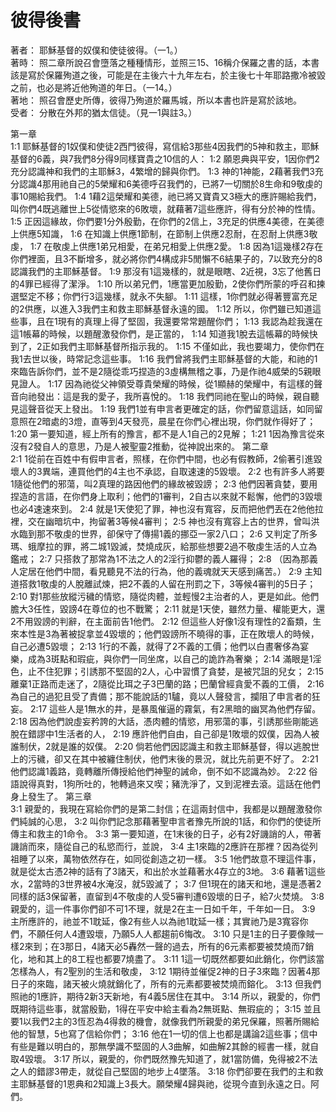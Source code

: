 # 彼得後書  

著者：	耶穌基督的奴僕和使徒彼得。（一1。）  
著時：	照二章所說召會墮落之種種情形，並照三15、16稱介保羅之書的話，本書該是寫於保羅殉道之後，可能是在主後六十九年左右，於主後七十年耶路撒冷被毀之前，也必是將近他殉道的年日。（一14。）  
著地：	照召會歷史所傳，彼得乃殉道於羅馬城，所以本書也許是寫於該地。  
受者：	分散在外邦的猶太信徒。（見一1與註3。）  

第一章  
1:1	耶穌基督的1奴僕和使徒2西門彼得，寫信給3那些4因我們的5神和救主，耶穌基督的6義，與7我們8分得9同樣寶貴之10信的人：
1:2	願恩典與平安，1因你們2充分認識神和我們的主耶穌3，4繁增的歸與你們。
1:3	神的1神能，2藉著我們3充分認識4那用祂自己的5榮耀和6美德呼召我們的，已將7一切關於8生命和9敬虔的事10賜給我們。
1:4	1藉2這榮耀和美德，祂已將又寶貴又3極大的應許賜給我們，叫你們4既逃離世上5從情慾來的6敗壞，就藉著7這些應許，得有分於神的性情。
1:5	正因這緣故，你們要1分外殷勤，在你們的2信上，3充足的供應4美德，在美德上供應5知識，
1:6	在知識上供應1節制，在節制上供應2忍耐，在忍耐上供應3敬虔，
1:7	在敬虔上供應1弟兄相愛，在弟兄相愛上供應2愛。
1:8	因為1這幾樣2存在你們裡面，且3不斷增多，就必將你們4構成非5閒懶不6結果子的，7以致充分的8認識我們的主耶穌基督。
1:9	那沒有1這幾樣的，就是眼瞎、2近視，3忘了他舊日的4罪已經得了潔淨。
1:10	所以弟兄們，1應當更加殷勤，2使你們所蒙的呼召和揀選堅定不移；你們行3這幾樣，就永不失腳。
1:11	這樣，1你們就必得著豐富充足的2供應，以進入3我們主和救主耶穌基督永遠的國。
1:12	所以，你們雖已知道這些事，且在1現有的真理上得了堅固，我還要常常題醒你們；
1:13	我認為趁我還在這1帳幕的時候，以題醒激發你們，是正當的，
1:14	知道我1脫去這帳幕的時候快到了，2正如我們主耶穌基督所指示我的。
1:15	不僅如此，我也要竭力，使你們在我1去世以後，時常記念這些事。
1:16	我們曾將我們主耶穌基督的大能，和祂的1來臨告訴你們，並不是2隨從乖巧捏造的3虛構無稽之事，乃是作祂4威榮的5親眼見證人。
1:17	因為祂從父神領受尊貴榮耀的時候，從1顯赫的榮耀中，有這樣的聲音向祂發出：這是我的愛子，我所喜悅的。
1:18	我們同祂在聖山的時候，親自聽見這聲音從天上發出。
1:19	我們1並有申言者更確定的話，你們留意這話，如同留意照在2暗處的3燈，直等到4天發亮，晨星在你們心裡出現，你們就作得好了；
1:20	第一要知道，經上所有的豫言，都不是人1自己的2見解；
1:21	1因為豫言從來沒有2發自人的意思，乃是人被聖靈2推動，從神說出來的。
第二章  
2:1	1從前在百姓中有假申言者，照樣，在你們中間，也必有假教師，2偷著引進毀壞人的3異端，連買他們的4主也不承認，自取速速的5毀壞。
2:2	也有許多人將要1隨從他們的邪蕩，叫2真理的路因他們的緣故被毀謗；
2:3	他們因著貪婪，要用捏造的言語，在你們身上取利；他們的1審判，2自古以來就不鬆懈，他們的3毀壞也必4速速來到。
2:4	就是1天使犯了罪，神也沒有寬容，反而把他們丟在2他他拉裡，交在幽暗坑中，拘留著3等候4審判；
2:5	神也沒有寬容上古的世界，曾叫洪水臨到那不敬虔的世界，卻保守了傳揚1義的挪亞一家2八口；
2:6	又判定了所多瑪、蛾摩拉的罪，將二城1毀滅，焚燒成灰，給那些想要2過不敬虔生活的人立為鑑戒；
2:7	只搭救了那常為1不法之人的2淫行抑鬱的義人羅得；
2:8	（因為那義人定居在他們中間，看見聽見不法的行為，他的義魂就天天感到痛苦。）
2:9	主知道搭救1敬虔的人脫離試煉，把2不義的人留在刑罰之下，3等候4審判的5日子；
2:10	對1那些放縱污穢的情慾，隨從肉體，並輕慢2主治者的人，更是如此。他們膽大3任性，毀謗4在尊位的也不戰驚；
2:11	就是1天使，雖然力量、權能更大，還2不用毀謗的判辭，在主面前告1他們。
2:12	但這些人好像1沒有理性的2畜類，生來本性是3為著被捉拿並4毀壞的；他們毀謗所不曉得的事，正在敗壞人的時候，自己必遭5毀壞；
2:13	1行的不義，就得了2不義的工價；他們以白晝奢侈為宴樂，成為3斑點和瑕疵，與你們一同坐席，以自己的詭詐為奢樂；
2:14	滿眼是1淫色，止不住犯罪；引誘那不堅固的2人，心中習慣了貪婪，是被咒詛的兒女；
2:15	離棄1正路而走迷了，2隨從比珥之子3巴蘭的路；巴蘭曾經貪愛不義的工價，
2:16	為自己的過犯且受了責備；那不能說話的1驢，竟以人聲發言，攔阻了申言者的狂妄。
2:17	這些人是1無水的井，是暴風催逼的霧氣，有2黑暗的幽冥為他們存留。
2:18	因為他們說虛妄矜誇的大話，憑肉體的情慾，用邪蕩的事，引誘那些剛能逃脫在錯謬中1生活者的人，
2:19	應許他們自由，自己卻是1敗壞的奴僕，因為人被誰制伏，2就是誰的奴僕。
2:20	倘若他們因認識主和救主耶穌基督，得以逃脫世上的污穢，卻又在其中被纏住制伏，他們末後的景況，就比先前更不好了。
2:21	他們認識1義路，竟轉離所傳授給他們神聖的誡命，倒不如不認識為妙。
2:22	俗語說得真對，1狗所吐的，牠轉過來又喫；豬洗淨了，又到泥裡去滾。這話在他們身上發生了。
第三章  
3:1	親愛的，我現在寫給你們的是第二封信；在這兩封信中，我都是以題醒激發你們純誠的心思，
3:2	叫你們記念那藉著聖申言者豫先所說的1話，和你們的使徒所傳主和救主的1命令。
3:3	第一要知道，在1末後的日子，必有2好譏誚的人，帶著譏誚而來，隨從自己的私慾而行，並說，
3:4	主1來臨的2應許在那裡？因為從列祖睡了以來，萬物依然存在，如同從創造之初一樣。
3:5	1他們故意不理這件事，就是從太古憑2神的話有了3諸天，和出於水並藉著水4存立的3地。
3:6	藉著1這些水，2當時的3世界被4水淹沒，就5毀滅了；
3:7	但1現在的諸天和地，還是憑著2同樣的話3保留著，直留到4不敬虔的人受5審判遭6毀壞的日子，給7火焚燒。
3:8	親愛的，這一件事你們卻不可1不理，就是2在主一日如千年，千年如一日。
3:9	主所應許的，祂並不1耽延，像2有些人以為祂1耽延一樣；其實祂乃是3寬容你們，不願任何人4遭毀壞，乃願5人人都趨前6悔改。
3:10	只是1主的日子要像賊一樣2來到；在3那日，4諸天必5轟然一聲的過去，所有的6元素都要被焚燒而7銷化，地和其上的8工程也都要7燒盡了。
3:11	1這一切既然都要如此銷化，你們該當怎樣為人，有2聖別的生活和敬虔，
3:12	1期待並催促2神的日子3來臨？因著4那日子的來臨，諸天被火燒就銷化了，所有的元素都要被焚燒而鎔化。
3:13	但我們照祂的1應許，期待2新3天新地，有4義5居住在其中。
3:14	所以，親愛的，你們既期待這些事，就當殷勤，1得在平安中給主看為2無斑點、無瑕疵的；
3:15	並且要1以我們2主的3恆忍為4得救的機會，就像我們所親愛的弟兄保羅，照著所賜給他的智慧，5也寫了信給你們；
3:16	他在1一切的信上也都是講論2這些事；信中有些是難以明白的，那無學識不堅固的人3曲解，如曲解2其餘的經書一樣，就自取4毀壞。
3:17	所以，親愛的，你們既然豫先知道了，就1當防備，免得被2不法之人的錯謬3帶走，就從自己堅固的地步上4墜落。
3:18	你們卻要在我們的主和救主耶穌基督的1恩典和2知識上3長大。願榮耀4歸與祂，從現今直到永遠之日。阿們。